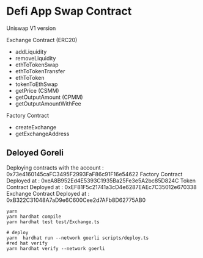 # Defi App Swap Contract

 Uniswap V1 version 

 Exchange Contract (ERC20)
 - addLiquidity
 - removeLiquidity
 - ethToTokenSwap
 - ethToTokenTransfer
 - ethToToken
 - tokenToEthSwap
 - getPrice (CSMM)
 - getOutputAmount (CPMM)
 - getOutputAmountWithFee

Factory Contract 
- createExchange
- getExchangeAddress


## Deloyed Goreli 
Deploying contracts with the account :  0x73e4160145caFC3495F2993FaF86c91F16e54622
Factory Contract Deployed at :  0xeA8B952Ed4E5393C1935Ba25Fe3e5A2bc85D824C
Token Contract Deployed at :  0xEF81F5c21741a3cD4e6287EAEc7C35012e670338
Exchange Contract Deployed at :  0xB322C31048A7aD9e6C600Cee2d7AFb8D62775AB0



```shell
yarn
yarn hardhat compile
yarn hardhat test test/Exchange.ts

# deploy
yarn  hardhat run --network goerli scripts/deploy.ts
#red hat verify
yarn hardhat verify --network goerli
```
